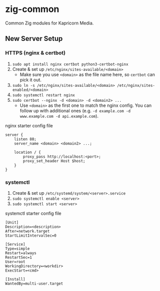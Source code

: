 # zig-common

Common Zig modules for Kapricorn Media.

## New Server Setup

### HTTPS (nginx & certbot)

1. `sudo apt install nginx certbot python3-certbot-nginx`
2. Create & set up `/etc/nginx/sites-available/<domain>`
    - Make sure you use `<domain>` as the file name here, so `certbot` can pick it out.
4. `sudo ln -s /etc/nginx/sites-available/<domain> /etc/nginx/sites-enabled/<domain>`
5. `sudo systemctl restart nginx`
6. `sudo certbot --nginx -d <domain> -d <domain2> ...`
    - Use `<domain>` as the first one to match the nginx config. You can follow up with additional ones (e.g. `-d example.com -d www.example.com -d api.example.com`).

nginx starter config file
```
server {
    listen 80;
    server_name <domain> <domain2> ...;

    location / {
        proxy_pass http://localhost:<port>;
        proxy_set_header Host $host;
    }
}
```

### systemctl

1. Create & set up `/etc/systemd/system/<server>.service`
2. `sudo systemctl enable <server>`
3. `sudo systemctl start <server>`

systemctl starter config file
```
[Unit]
Description=<description>
After=network.target
StartLimitIntervalSec=0

[Service]
Type=simple
Restart=always
RestartSec=1
User=root
WorkingDirectory=<workdir>
ExecStart=<cmd>

[Install]
WantedBy=multi-user.target
```

